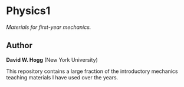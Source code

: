# Physics1

*Materials for first-year mechanics.*

## Author
**David W. Hogg** (New York University)

This repository contains a large fraction of the introductory
mechanics teaching materials I have used over the years.
